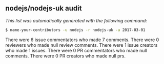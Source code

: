 ## nodejs/nodejs-uk audit

_This list was automatically generated with the following command:_

```sh
$ name-your-contributors -u nodejs -r nodejs-uk -a 2017-03-01
```

There were 6 issue commentators who made 7 comments.
There were 0 reviewers who made null review comments.
There were 1 issue creators who made 1 issues.
There were 0 PR commentators who made null comments.
There were 0 PR creators who made null prs.

